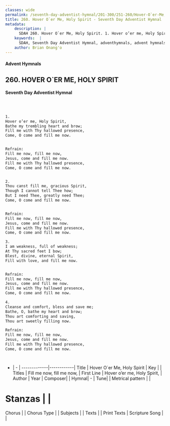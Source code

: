```yaml
---
classes: wide
permalink: /seventh-day-adventist-hymnal/201-300/251-260/Hover-O`er-Me,-Holy-Spirit/
title: 260. Hover O`er Me, Holy Spirit - Seventh Day Adventist Hymnal
metadata:
    description: |
      SDAH 260. Hover O`er Me, Holy Spirit. 1. Hover o’er me, Holy Spirit, Bathe my trembling heart and brow; Fill me with Thy hallowed presence, Come, O come and fill me now. 
    keywords:  |
      SDAH, Seventh Day Adventist Hymnal, adventhymnals, advent hymnals, Hover O`er Me, Holy Spirit, Hover o’er me, Holy Spirit, ,Fill me now, fill me now,
    author: Brian Onang'o
---
```


#### Advent Hymnals
## 260. HOVER O`ER ME, HOLY SPIRIT
#### Seventh Day Adventist Hymnal

```txt



1.
Hover o’er me, Holy Spirit,
Bathe my trembling heart and brow;
Fill me with Thy hallowed presence,
Come, O come and fill me now.


Refrain:
Fill me now, fill me now,
Jesus, come and fill me now.
Fill me with Thy hallowed presence,
Come, O come and fill me now.


2.
Thou canst fill me, gracious Spirit,
Though I cannot tell Thee how;
But I need Thee, greatly need Thee;
Come, O come and fill me now.


Refrain:
Fill me now, fill me now,
Jesus, come and fill me now.
Fill me with Thy hallowed presence,
Come, O come and fill me now.

3.
I am weakness, full of weakness;
At Thy sacred feet I bow;
Blest, divine, eternal Spirit,
Fill with love, and fill me now.


Refrain:
Fill me now, fill me now,
Jesus, come and fill me now.
Fill me with Thy hallowed presence,
Come, O come and fill me now.

4.
Cleanse and comfort, bless and save me;
Bathe, O, bathe my heart and brow;
Thou art comforting and saving,
Thou art sweetly filling now.

Refrain:
Fill me now, fill me now,
Jesus, come and fill me now.
Fill me with Thy hallowed presence,
Come, O come and fill me now.




```

- |   -  |
-------------|------------|
Title | Hover O`er Me, Holy Spirit |
Key |  |
Titles | Fill me now, fill me now, |
First Line | Hover o’er me, Holy Spirit, |
Author | 
Year | 
Composer|  |
Hymnal|  - |
Tune|  |
Metrical pattern | |
# Stanzas |  |
Chorus |  |
Chorus Type |  |
Subjects |  |
Texts |  |
Print Texts | 
Scripture Song |  |
  
